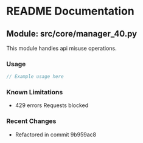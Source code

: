 # README Documentation

## Module: src/core/manager_40.py

This module handles api misuse operations.

### Usage

```javascript
// Example usage here
```

### Known Limitations

- 429 errors Requests blocked

### Recent Changes

- Refactored in commit 9b959ac8
